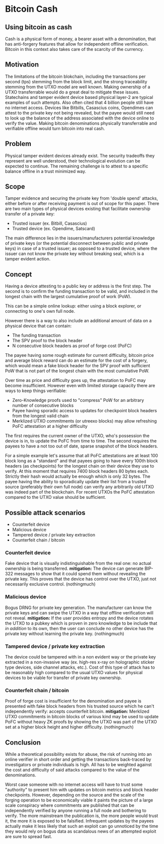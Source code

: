 # Bitcoin Cash
## Using bitcoin as cash

Cash is a physical form of money, a bearer asset with a denomination, that has anti-forgery features that allow for independent offline verification. Bitcoin in this context also takes care of the scarcity of the currency.

## Motivation

The limitations of the bitcoin blokchain, including the transactions per second (tps) stemming from the block limit, and the strong traceability stemming from the UTXO model are well known. Making ownership of a UTXO transferrable would do a great deal to mitigate these issues. Statechains and tamper evident device based physical layer-2 are typical examples of such attempts. Also often cited that 4 billion people still have no internet access. Devices like Bitbills, Casascius coins, Opendimes can attest to the private key not being revealed, but the payee would still need to look up the balance of the address associated with the device online to verify the value. Making bitcoin denominations physically transferrable and verifiable offline would turn bitcoin into real cash.

## Problem

Physical tamper evident devices already exist. The security tradeoffs they represent are well understood, their technological evolution can be expected to continue. The remaining challenge is to attest to a specific balance offline in a trust minimized way.

## Scope

Tamper evidence and securing the private key from 'double spend' attacks, either before or after receiving payment is out of scope for this paper. There are two main types of physical devices existing that facilitate ownership transfer of a private key:

* Trusted issuer (ex. Bitbill, Casascius)
* Trusted device (ex. Opendime, Satscard)

The main difference lies in the issuers/manufacturers potential knowledge of private keys (or the potential disconnect between public and private keys) in case of a trusted issuer; as opposed to a trusted device, where the issuer can not know the private key without breaking seal, which is a tamper evident action.

## Concept

Having a device attesting to a public key or address is the first step. The second is to confirm the funding transaction to be valid, and included in the longest chain with the largest cumulative proof of work (PoW).

This can be a simple online lookup: either using a block explorer, or connecting to one's own full node.

However there is a way to also include an additional amount of data on a physical device that can contain:

* The funding transaction
* The SPV proof to the block header
* N consecutive block headers as proof of forge cost (PoFC)

The payee having some rough estimate for current difficulty, bitcoin price and average block reward can do an estimate for the cost of a forgery, which would mean a fake block header for the SPV proof with sufficient PoW that is not part of the longest chain with the most cumulative PoW.

Over time as price and difficulty goes up, the attestation to PoFC may become insufficient. However even with limited storage capacity there are ways to keep things verifiable:

* Zero-Knowledge proofs used to "compress" PoW for an arbitrary number of consecutive blocks
* Payee having sporadic access to updates for checkpoint block headers from the longest valid chain
* Merklized UTXO commitments (or utreexo blocks) may allow refreshing PoFC attestation at a higher difficulty

The first requires the current owner of the UTXO, who's possession the device is in, to update the PoFC from time to time. The second requires the payees to have a not too out of date, sparse snapshot of the block headers.

For a simple example let's assume that all PoFC attestations are at least 100 block long as a "standard" and that payees going to have every 100th block headers (as checkpoints) for the longest chain on their device they use to verify. At this moment that requires 7400 block headers 80 bytes each. Strictly their hash would actually be enough which is only 32 bytes. The payee having the ability to sporadically update their list from a trusted source (preferably their own full node) can verify any arbitrarily old UTXO was indeed part of the blockchain. For recent UTXOs the PoFC attestation compared to the UTXO value should be sufficient.

## Possible attack scenarios

* Counterfeit device
* Malicious device
* Tampered device / private key extraction
* Counterfeit chain / bitcoin

### Counterfeit device

Fake device that is visually indistinguishable from the real one: no actual ownership is being transferred.
**mitigation:** The device can generate BIP-322 messages to show that it could spend them without revealing the private key. This proves that the device has control over the UTXO, just not necessarily exclusive control. (nothingmuch)

### Malicious device

Bogus DRNG for private key generation. The manufacturer can know the private keys and can swipe the UTXO in a way that offline verification will not reveal.
**mitigation:** If the user provides entropy and the device rotates the UTXO to a pubkey which is proven in zero knowledge to be include that *in addition* to its own, then the user can conclude no other device has the private key without learning the private key. (nothingmuch)

### Tampered device / private key extraction

The device could be tampered with in a non evident way or the private key extracted in a non-invasive way (ex. high-res x-ray on holographic sticker type devices, side channel attacks, etc.). Cost of this type of attack has to be reasonably high compared to the usual UTXO values for physical devices to be viable for transfer of private key ownership.

### Counterfeit chain / bitcoin

Proof of forge cost is insufficient for the denomination and payee is presented with fake block headers from his trusted source which he can't independently verify: accepts counterfeit bitcoin.
**mitigation:** Merklized UTXO commitments in bitcoin blocks of various kind may be used to update PoFC without heavy ZK proofs by showing the UTXO was part of the UTXO set at a higher block height and higher difficulty. (nothingmuch)

## Conclusion

While a theoretical possibility exists for abuse, the risk of running into an online verifier in short order and getting the transactions back-traced by investigators or private individuals is high. All has to be weighted against the cost and difficulty of said attacks compared to the value of the denominations.

Worst case someone with no internet access will have to trust some "authority" to present him with updates on bitcoin metrics and block header checkpoints. However, depending on the source and the scale of the forging operation to be economically viable it paints the picture of a large scale conspiracy where commitments are published that can be independently verified by anyone running a full node and bothering to verify. The more mainstream the publication is, the more people would trust it, the more it is exposed to be falsified. Infrequent updates by the payees actually make it less likely that such an exploit can go unnoticed by the time they would rely on bogus data as scandalous news of an attempted exploit are sure to spread fast.
